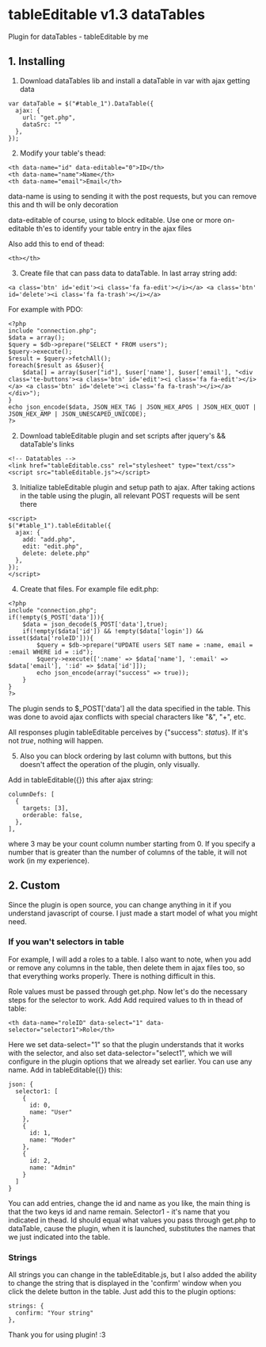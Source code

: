 # tableEditable v1.3 dataTables
Plugin for dataTables - tableEditable by me

## 1. Installing
1. Download dataTables lib and install a dataTable in var with ajax getting data
```
var dataTable = $("#table_1").DataTable({
  ajax: {
    url: "get.php",
    dataSrc: ""
  },
});
```
2. Modify your table's thead:
```
<th data-name="id" data-editable="0">ID</th>
<th data-name="name">Name</th>
<th data-name="email">Email</th>
```
data-name is using to sending it with the post requests, but you can remove this and th will be only decoration

data-editable of course, using to block editable. Use one or more on-editable th'es to identify your table entry in the ajax files

Also add this to end of thead:
```
<th></th>
```
3. Create file that can pass data to dataTable. In last array string add:
```
<a class='btn' id='edit'><i class='fa fa-edit'></i></a> <a class='btn' id='delete'><i class='fa fa-trash'></i></a>
```
For example with PDO:
```
<?php
include "connection.php";
$data = array();
$query = $db->prepare("SELECT * FROM users");
$query->execute();
$result = $query->fetchAll();
foreach($result as &$user){
	$data[] = array($user["id"], $user['name'], $user['email'], "<div class='te-buttons'><a class='btn' id='edit'><i class='fa fa-edit'></i></a> <a class='btn' id='delete'><i class='fa fa-trash'></i></a></div>");
}
echo json_encode($data, JSON_HEX_TAG | JSON_HEX_APOS | JSON_HEX_QUOT | JSON_HEX_AMP | JSON_UNESCAPED_UNICODE);
?>
```
2. Download tableEditable plugin and set scripts after jquery's && dataTable's links
```
<!-- Datatables -->
<link href="tableEditable.css" rel="stylesheet" type="text/css">
<script src="tableEditable.js"></script>
```
3. Initialize tableEditable plugin and setup path to ajax. After taking actions in the table using the plugin, all relevant POST requests will be sent there
```
<script>
$("#table_1").tableEditable({
  ajax: {
    add: "add.php",
    edit: "edit.php",
    delete: delete.php"
  },
});
</script>
```
4. Create that files. For example file edit.php:
```
<?php
include "connection.php";
if(!empty($_POST['data'])){
	$data = json_decode($_POST['data'],true);
	if(!empty($data['id']) && !empty($data['login']) && isset($data['roleID'])){
		$query = $db->prepare("UPDATE users SET name = :name, email = :email WHERE id = :id");
		$query->execute([':name' => $data['name'], ':email' => $data['email'], ':id' => $data['id']]);
		echo json_encode(array("success" => true));
	}
}
?>
```
The plugin sends to $_POST['data'] all the data specified in the table. This was done to avoid ajax conflicts with special characters like "&", "+", etc.

All responses plugin tableEditable perceives by {"success": *status*}. If it's not *true*, nothing will happen.

5. Also you can block ordering by last column with buttons, but this doesn't affect the operation of the plugin, only visually.

Add in tableEditable({}) this after ajax string:
```
columnDefs: [
  {
    targets: [3],
    orderable: false,
  },
],
```
where 3 may be your count column number starting from 0. If you specify a number that is greater than the number of columns of the table, it will not work (in my experience).
## 2. Custom
Since the plugin is open source, you can change anything in it if you understand javascript of course. I just made a start model of what you might need.

### If you wan't selectors in table
For example, I will add a roles to a table. I also want to note, when you add or remove any columns in the table, then delete them in ajax files too, so that everything works properly. There is nothing difficult in this.

Role values must be passed through get.php. Now let's do the necessary steps for the selector to work. Add Add required values to th in thead of table:
```
<th data-name="roleID" data-select="1" data-selector="selector1">Role</th>
```
Here we set data-select="1" so that the plugin understands that it works with the selector, and also set data-selector="select1", which we will configure in the plugin options that we already set earlier. You can use any name. Add in tableEditable({}) this:
```
json: {
  selector1: [
    {
      id: 0, 
      name: "User"
    },
    {
      id: 1, 
      name: "Moder"
    },
    {
      id: 2,
      name: "Admin"
    }
  ]
}
```
You can add entries, change the id and name as you like, the main thing is that the two keys id and name remain. Selector1 - it's name that you indicated in thead. Id 
should equal what values you pass through get.php to dataTable, cause the plugin, when it is launched, substitutes the names that we just indicated into the table.

### Strings
All strings you can change in the tableEditable.js, but I also added the ability to change the string that is displayed in the 'confirm' window when you click the delete button in the table. Just add this to the plugin options:
```
strings: {
  confirm: "Your string"
},
```

Thank you for using plugin! :3
